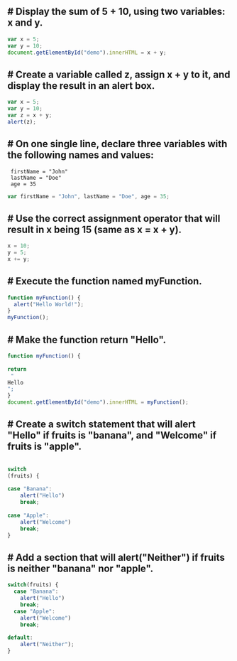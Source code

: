  ## # Display the sum of 5 + 10, using two variables: x and y.

``` js
var x = 5;
var y = 10;
document.getElementById("demo").innerHTML = x + y;
```
## # Create a variable called z, assign x + y to it, and display the result in an alert box.

``` js
var x = 5;
var y = 10;
var z = x + y;
alert(z);
```

## # On one single line, declare three variables with the following names and values:
```
 firstName = "John"
 lastName = "Doe"
 age = 35
```

``` js
var firstName = "John", lastName = "Doe", age = 35;
```

## # Use the correct assignment operator that will result in x being 15 (same as x = x + y).

``` js
x = 10;
y = 5;
x += y;
```

## # Execute the function named myFunction.

``` js
function myFunction() {
  alert("Hello World!");
}
myFunction();
```

## # Make the function return "Hello".

``` js
function myFunction() {
  
return
 "
Hello
";
}
document.getElementById("demo").innerHTML = myFunction();
```

##  # Create a switch statement that will alert "Hello" if fruits is "banana", and "Welcome" if fruits is "apple".

``` js

switch
(fruits) {
  
case "Banana":
    alert("Hello")
    break;
  
case "Apple":
    alert("Welcome")
    break;    
}
```

## # Add a section that will alert("Neither") if fruits is neither "banana" nor "apple".

``` js
switch(fruits) {
  case "Banana":
    alert("Hello")
    break;
  case "Apple":
    alert("Welcome")
    break;
  
default:
    alert("Neither");
}
```
